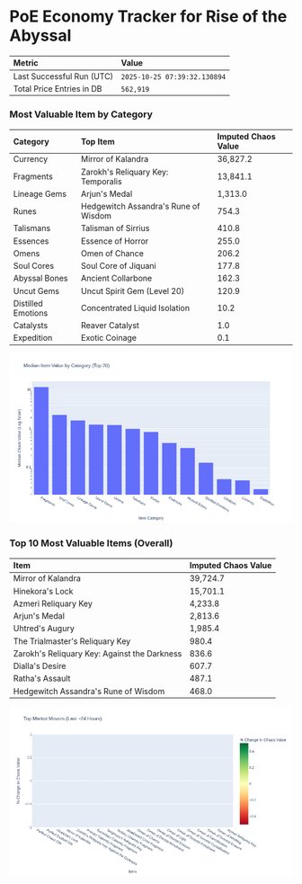 # PoE Economy Tracker for Rise of the Abyssal

<!-- START_MAINTENANCE -->
| Metric | Value |
|:---|:---|
| Last Successful Run (UTC) | `2025-10-25 07:39:32.130894` |
| Total Price Entries in DB | `562,919` |

<!-- END_MAINTENANCE -->

<!-- START_DATAFRAME_DEBUG -->
<!-- END_DATAFRAME_DEBUG -->

<!-- START_CATEGORY_ANALYSIS -->
### Most Valuable Item by Category
| Category | Top Item | Imputed Chaos Value |
| :--- | :--- | :--- |
| Currency | Mirror of Kalandra | 36,827.2 |
| Fragments | Zarokh's Reliquary Key: Temporalis | 13,841.1 |
| Lineage Gems | Arjun's Medal | 1,313.0 |
| Runes | Hedgewitch Assandra's Rune of Wisdom | 754.3 |
| Talismans | Talisman of Sirrius | 410.8 |
| Essences | Essence of Horror | 255.0 |
| Omens | Omen of Chance | 206.2 |
| Soul Cores | Soul Core of Jiquani | 177.8 |
| Abyssal Bones | Ancient Collarbone | 162.3 |
| Uncut Gems | Uncut Spirit Gem (Level 20) | 120.9 |
| Distilled Emotions | Concentrated Liquid Isolation | 10.2 |
| Catalysts | Reaver Catalyst | 1.0 |
| Expedition | Exotic Coinage | 0.1 |


![Category Analysis Chart](charts/category_analysis.png)
<!-- END_ANALYSIS -->

<!-- START_ANALYSIS -->
### Top 10 Most Valuable Items (Overall)
| Item | Imputed Chaos Value |
| :--- | :--- |
| Mirror of Kalandra | 39,724.7 |
| Hinekora's Lock | 15,701.1 |
| Azmeri Reliquary Key | 4,233.8 |
| Arjun's Medal | 2,813.6 |
| Uhtred's Augury | 1,985.4 |
| The Trialmaster's Reliquary Key | 980.4 |
| Zarokh's Reliquary Key: Against the Darkness | 836.6 |
| Dialla's Desire | 607.7 |
| Ratha's Assault | 487.1 |
| Hedgewitch Assandra's Rune of Wisdom | 468.0 |


![Market Movers Chart](charts/market_movers.png)
<!-- END_ANALYSIS -->
